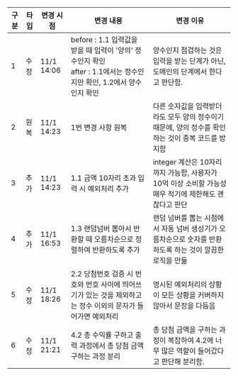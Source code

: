 | 구분 | 타입 | 변경 시점   | 변경 내용                                                                            | 변경 이유                                                     |
|----|----|------------|----------------------------------------------------------------------------------|-----------------------------------------------------------|
| 1  | 수정 | 11/1 14:06 | before : 1.1 입력값을 받을 때 입력이 '양의' 정수인지 확인<br>after : 1.1에서는 정수인지만 확인, 1.2에서 양수인지 확인 | 양수인지 점검하는 것은 입력을 받는 단계가 아닌, 도메인의 단계에서 한다고 판단함.            |
| 2  | 원복 | 11/1 14:23 | 1번 변경 사항 원복 |  다른 숫자값을 입력받더라도 모두 양의 정수이기 때문에, 양의 정수를 확인하는 것이 중복 코드를 방지함 |
| 3  | 추가 | 11/1 14:23 | 1.1 금액 10자리 초과 입력 시 예외처리 추가 | integer 계산은 10자리까지 가능함, 사용자가 10억 이상 소비할 가능성 매우 적기에 제한해도 괜찮다고 판단 |
| 4  | 추가 | 11/1 16:53 | 1.3 랜덤넘버 뽑아서 반환할 때 오름차순으로 정렬하여 반환하도록 추가 | 랜덤 넘버를 뽑는 시점에서 자동 넘버 생성기가 오름차순으로 숫자를 반환하도록 하는 것이 깔끔한 로직을 만듦 |
| 5  | 수정 | 11/1 18:26 | 2.2 당첨번호 검증 시 번호와 번호 사이에 띄어쓰기가 있는 것을 제외하고는 정수 이외의 문자가 들어가면 예외처리 | 명시된 예외처리의 상황이 모든 상황을 커버하지 않아서 문장을 다듬음 |
| 6  | 수정 | 11/1 21:21 | 4.2 총 수익률 구하고 출력 과정에서 총 당첨 금액 구하는 과정 분리 | 총 당첨 금액을 구하는 과정이 복잡하여 4.2에 너무 많은 역할이 들어갔다고 판단해 분리함. |